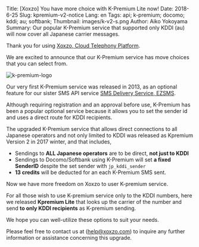 Title: [Xoxzo] You have more choice with K-Premium Lite now!
Date: 2018-6-25
Slug: kpremium-v2-notice
Lang: en
Tags: api; k-premium; docomo; kddi; au; softbank; 
Thumbnail: images/k-v2-s.png
Author: Aiko Yokoyama
Summary: Our popular K-Premium service that supported only KDDI (au) will now cover all Japanese carrier messages.

Thank you for using [Xoxzo, Cloud Telephony Platform](https://www.xoxzo.com/en/).

We are excited to announce that our K-Premium service has move choices that you can select from. 

![k-premium-logo](/images/k-v2-s.png)

Our very first K-Premium service was released in 2013, as an optional feature for our sister
SMS API service [SMS Delivery Service, EZSMS](https://www.ezsms.biz/ja/).

Although requiring registration and an approval before use,
K-Premium has been a popular optional service because it allows you to set the
sender id and uses a direct route for KDDI recipients.

The upgraded K-Premium service that allows direct connections to all Japanese operators and not only limited to KDDI
was released as Kpremium Version 2 in 2017 winter, and that includes,

- Sendings to **ALL Japanese operators** are to be direct, **not just to KDDI**
- Sendings to Docomo/Softbank using K-Premium will set **a fixed SenderID** despite the set sender with `jp_kddi_sender`
- **13 credits** will be deducted for an each K-Premium SMS sent.

Now we have more freedom on Xoxzo to user K-premium service. 

For all those wish to use K-premium service only to the KDDI numbers, 
here we released **Kpremium Lite** that looks up the carrier of the number and
send **to only KDDI recipients** as K-premium sending.

We hope you can well-utilize these options to suit your needs.


Please feel free to contact us at (help@xoxzo.com) to inquire any further information or
assistance concerning this upgrade.

